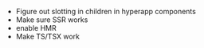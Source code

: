 - Figure out slotting in children in hyperapp components
- Make sure SSR works
- enable HMR
- Make TS/TSX work
